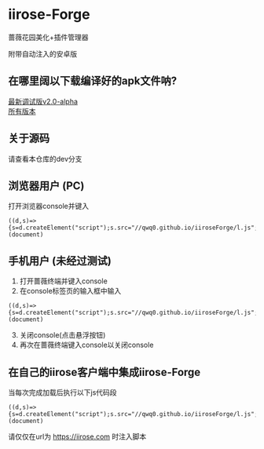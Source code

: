 # iirose-Forge
蔷薇花园美化+插件管理器   

附带自动注入的安卓版   
## 在哪里阔以下载编译好的apk文件呐?
[最新调试版v2.0-alpha](https://github.com/qwq0/iiroseForge/releases/download/v2.0-alpha/iirose-forge-v2.0-alpha-debug.apk)   
[所有版本](https://github.com/qwq0/iiroseForge/releases)   

## 关于源码
请查看本仓库的dev分支


## 浏览器用户 (PC)
打开浏览器console并键入   
```
((d,s)=>{s=d.createElement("script");s.src="//qwq0.github.io/iiroseForge/l.js";d.body.appendChild(s);})(document)
```


## 手机用户 (未经过测试)
1. 打开蔷薇终端并键入console   
2. 在console标签页的输入框中输入   
```
((d,s)=>{s=d.createElement("script");s.src="//qwq0.github.io/iiroseForge/l.js";d.body.appendChild(s);})(document)
```
3. 关闭console(点击悬浮按钮)
4. 再次在蔷薇终端键入console以关闭console


## 在自己的iirose客户端中集成iirose-Forge   
当每次完成加载后执行以下js代码段   
```
((d,s)=>{s=d.createElement("script");s.src="//qwq0.github.io/iiroseForge/l.js";d.body.appendChild(s);})(document)
```
请仅仅在url为 https://iirose.com 时注入脚本   

